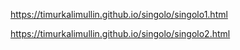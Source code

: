 https://timurkalimullin.github.io/singolo/singolo1.html

https://timurkalimullin.github.io/singolo/singolo2.html
